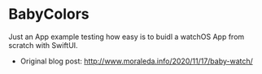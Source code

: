 # BabyColors

Just an App example testing how easy is to buidl a watchOS App from scratch with SwiftUI.

* Original blog post: http://www.moraleda.info/2020/11/17/baby-watch/
